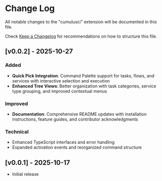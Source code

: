 # Change Log

All notable changes to the "cumulusci" extension will be documented in this file.

Check [Keep a Changelog](http://keepachangelog.com/) for recommendations on how to structure this file.

## [v0.0.2] - 2025-10-27

### Added
- **Quick Pick Integration**: Command Palette support for tasks, flows, and services with interactive selection and execution
- **Enhanced Tree Views**: Better organization with task categories, service type grouping, and improved contextual menus

### Improved  
- **Documentation**: Comprehensive README updates with installation instructions, feature guides, and contributor acknowledgments

### Technical
- Enhanced TypeScript interfaces and error handling
- Expanded activation events and reorganized command structure

## [v0.0.1] - 2025-10-17

- Initial release
